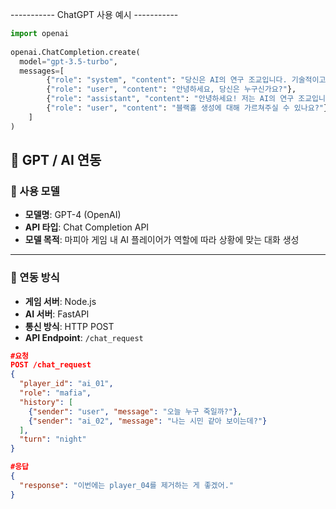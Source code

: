----------- ChatGPT 사용 예시 -----------
```python
import openai
 
openai.ChatCompletion.create(
  model="gpt-3.5-turbo",
  messages=[
        {"role": "system", "content": "당신은 AI의 연구 조교입니다. 기술적이고 과학적인 톤으로 말합니다."},
        {"role": "user", "content": "안녕하세요, 당신은 누구신가요?"},
        {"role": "assistant", "content": "안녕하세요! 저는 AI의 연구 조교입니다. 오늘 어떤 일로 찾아오셨나요?"},
        {"role": "user", "content": "블랙홀 생성에 대해 가르쳐주실 수 있나요?"}
    ]
)
```



## 🧠 GPT / AI 연동

### 🤖 사용 모델

- **모델명**: GPT-4 (OpenAI)
- **API 타입**: Chat Completion API
- **모델 목적**: 마피아 게임 내 AI 플레이어가 역할에 따라 상황에 맞는 대화 생성

---

### 🔗 연동 방식

- **게임 서버**: Node.js
- **AI 서버**: FastAPI
- **통신 방식**: HTTP POST
- **API Endpoint**: `/chat_request`

```json
#요청
POST /chat_request
{
  "player_id": "ai_01",
  "role": "mafia",
  "history": [
    {"sender": "user", "message": "오늘 누구 죽일까?"},
    {"sender": "ai_02", "message": "나는 시민 같아 보이는데?"}
  ],
  "turn": "night"
}

#응답
{
  "response": "이번에는 player_04를 제거하는 게 좋겠어."
}
```

